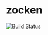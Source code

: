 # zocken
[![Build Status](https://travis-ci.org/dsager/zocken.svg)](https://travis-ci.org/dsager/zocken)


